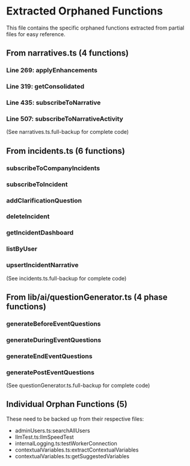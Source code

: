 # Extracted Orphaned Functions

This file contains the specific orphaned functions extracted from partial files for easy reference.

## From narratives.ts (4 functions)

### Line 269: applyEnhancements
### Line 319: getConsolidated  
### Line 435: subscribeToNarrative
### Line 507: subscribeToNarrativeActivity

(See narratives.ts.full-backup for complete code)

## From incidents.ts (6 functions)

### subscribeToCompanyIncidents
### subscribeToIncident
### addClarificationQuestion
### deleteIncident
### getIncidentDashboard
### listByUser
### upsertIncidentNarrative

(See incidents.ts.full-backup for complete code)

## From lib/ai/questionGenerator.ts (4 phase functions)

### generateBeforeEventQuestions
### generateDuringEventQuestions
### generateEndEventQuestions
### generatePostEventQuestions

(See questionGenerator.ts.full-backup for complete code)

## Individual Orphan Functions (5)

These need to be backed up from their respective files:
- adminUsers.ts:searchAllUsers
- llmTest.ts:llmSpeedTest
- internalLogging.ts:testWorkerConnection
- contextualVariables.ts:extractContextualVariables
- contextualVariables.ts:getSuggestedVariables
